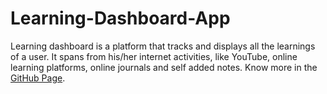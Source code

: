 # Learning-Dashboard-App
Learning dashboard is a platform that tracks and displays  all the learnings of a user. It spans from his/her internet activities, like YouTube, online learning platforms, online journals and self added notes. Know more in the [GitHub Page]().